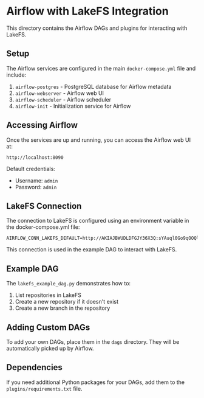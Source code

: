 # Airflow with LakeFS Integration

This directory contains the Airflow DAGs and plugins for interacting with LakeFS.

## Setup

The Airflow services are configured in the main `docker-compose.yml` file and include:

1. `airflow-postgres` - PostgreSQL database for Airflow metadata
2. `airflow-webserver` - Airflow web UI
3. `airflow-scheduler` - Airflow scheduler
4. `airflow-init` - Initialization service for Airflow

## Accessing Airflow

Once the services are up and running, you can access the Airflow web UI at:

```
http://localhost:8090
```

Default credentials:
- Username: `admin`
- Password: `admin`

## LakeFS Connection

The connection to LakeFS is configured using an environment variable in the docker-compose.yml file:

```
AIRFLOW_CONN_LAKEFS_DEFAULT=http://AKIAJBWUDLDFGJY36X3Q:sYAuql0Go9qOOQlQNPEw5Cg2AOzLZebnKgMaVyF+@lakefs:8000
```

This connection is used in the example DAG to interact with LakeFS.

## Example DAG

The `lakefs_example_dag.py` demonstrates how to:

1. List repositories in LakeFS
2. Create a new repository if it doesn't exist
3. Create a new branch in the repository

## Adding Custom DAGs

To add your own DAGs, place them in the `dags` directory. They will be automatically picked up by Airflow.

## Dependencies

If you need additional Python packages for your DAGs, add them to the `plugins/requirements.txt` file. 